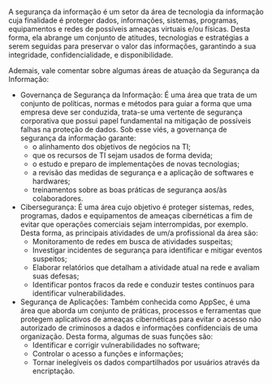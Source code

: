 
A segurança da informação é um setor da área de  tecnologia da informação cuja finalidade é proteger dados, informações, sistemas, programas, equipamentos e redes de possíveis ameaças virtuais e/ou físicas. 
Desta forma, ela abrange um conjunto de atitudes, tecnologias e estratégias a serem seguidas para preservar o valor das informações, garantindo a sua integridade, confidencialidade, e disponibilidade. 

Ademais, vale comentar sobre algumas áreas de atuação da Segurança da Informação:
- Governança de Segurança da Informação:
     É uma área que trata de um conjunto de políticas, normas e métodos para guiar a forma que uma empresa deve ser conduzida, trata-se uma vertente de segurança corporativa que possui papel fundamental na mitigação de possíveis falhas na proteção de dados. 
    Sob esse viés, a governança de segurança da informação garante:
    - o alinhamento dos objetivos de negócios na TI;
    - que os recursos de TI sejam usados de forma devida;
    - o estudo e preparo de implementações de novas tecnologias;
    - a revisão das medidas de segurança e a aplicação de softwares e hardwares;
    - treinamentos sobre as boas práticas de segurança aos/às colaboradores.
- Cibersegurança:
		É uma área cujo objetivo é proteger sistemas, redes, programas, dados e equipamentos de ameaças cibernéticas a fim de evitar que operações comerciais sejam interrompidas, por exemplo.
    Desta forma, as principais atividades de um/a profissional da área são:
    - Monitoramento de redes em busca de atividades suspeitas;
    - Investigar incidentes de segurança para identificar e mitigar eventos suspeitos;
    - Elaborar relatórios que detalham a atividade atual na rede e avaliam suas defesas;
    - Identificar pontos fracos da rede e conduzir testes contínuos para identificar vulnerabilidades.
- Segurança de Aplicações:
		Também conhecida como AppSec, é uma área que aborda um conjunto de práticas, processos e ferramentas que protegem aplicativos de ameaças cibernéticas para evitar o acesso não autorizado de criminosos a dados e informações confidenciais de uma organização.
		Desta forma, algumas de suas funções são:
    - Identificar e corrigir vulnerabilidades no software;
    - Controlar o acesso a funções e informações;
    - Tornar inelegíveis os dados compartilhados por usuários através da encriptação.
